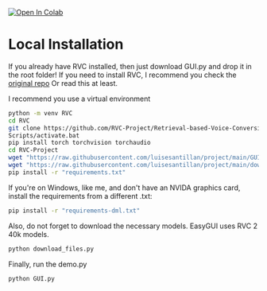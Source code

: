 [![Open In Colab](https://img.shields.io/badge/Colab-F9AB00?style=for-the-badge&logo=googlecolab&color=525252)](https://colab.research.google.com/drive/1r4IRL0UA7JEoZ0ZK8PKfMyTIBHKpyhcw)

# Local Installation
If you already have RVC installed, then just download GUI.py and drop it in the root folder!
If you need to install RVC, I recommend you check the [original repo](https://github.com/RVC-Project/Retrieval-based-Voice-Conversion-WebUI)
Or read this at least.

I recommend you use a virtual environment

```bash
python -m venv RVC
cd RVC
git clone https://github.com/RVC-Project/Retrieval-based-Voice-Conversion-WebUI
Scripts/activate.bat
pip install torch torchvision torchaudio
cd RVC-Project
wget "https://raw.githubusercontent.com/luisesantillan/project/main/GUI.py"
wget "https://raw.githubusercontent.com/luisesantillan/project/main/download_files.py"
pip install -r "requirements.txt"
```
If you're on Windows, like me, and don't have an NVIDA graphics card, install the requirements from a different .txt:
```bash
pip install -r "requirements-dml.txt"
```
Also, do not forget to download the necessary models. EasyGUI uses RVC 2 40k models.

```bash
python download_files.py
```
Finally, run the demo.py
```bash
python GUI.py
```
